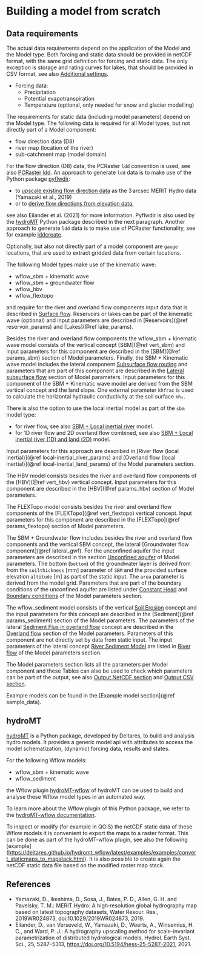 # Building a model from scratch

## Data requirements
The actual data requirements depend on the application of the Model and the Model type. Both
forcing and static data should be provided in netCDF format, with the same grid definition
for forcing and static data. The only exception is storage and rating curves for lakes, that
should be provided in CSV format, see also [Additional settings](@ref).

* Forcing data:
  - Precipitation
  - Potential evapotranspiration
  - Temperature (optional, only needed for snow and glacier modelling)

The requirements for static data (including model parameters) depend on the Model type. The
following data is required for all Model types, but not directly part of a Model component:

+ flow direction data (D8)
+ river map (location of the river)
+ sub-catchment map (model domain)

For the flow direction (D8) data, the PCRaster `ldd` convention is used, see also [PCRaster
ldd](https://pcraster.geo.uu.nl/pcraster/4.3.1/documentation/pcraster_manual/sphinx/secdatbase.html#ldd-data-type).
An approach to generate `ldd` data is to make use of the Python package
[pyflwdir](https://github.com/Deltares/pyflwdir):

+ to [upscale existing flow direction
  data](https://deltares.github.io/pyflwdir/latest/upscaling.html) as the 3 arcsec MERIT
  Hydro data (Yamazaki et al., 2019)
+ or to [derive flow directions from elevation
  data](https://deltares.github.io/pyflwdir/latest/from_dem.html),

see also Eilander et al. (2021) for more information.
Pyflwdir is also used by the [hydroMT](@ref) Python package described in the next paragraph.
Another approach to generate `ldd` data is to make use of PCRaster functionality, see for
example
[lddcreate](https://pcraster.geo.uu.nl/pcraster/4.3.1/documentation/pcraster_manual/sphinx/op_lddcreate.html).

Optionally, but also not directly part of a model component are `gauge` locations, that are
used to extract gridded data from certain locations.

The following Model types make use of the kinematic wave:
+ wflow\_sbm + kinematic wave
+ wflow\_sbm + groundwater flow
+ wflow\_hbv
+ wflow\_flextopo

and require for the river and overland flow components input data that is described in [Surface
flow](@ref). Reservoirs or lakes can be part of the kinematic wave (optional) and input
parameters are described in [Reservoirs](@ref reservoir_params) and [Lakes](@ref
lake_params).

Besides the river and overland flow components the wflow\_sbm + kinematic wave model
consists of the vertical concept [SBM](@ref vert_sbm) and input parameters for this
component are described in the [SBM](@ref params_sbm) section of Model parameters. Finally,
the SBM + Kinematic wave model includes the lateral component [Subsurface flow
routing](@ref) and parameters that are part of this component are described in the [Lateral
subsurface flow](@ref) section of Model parameters. Input parameters for this component of
the SBM + Kinematic wave model are derived from the SBM vertical concept and the land slope.
One external parameter `khfrac` is used to calculate the horizontal hydraulic conductivity
at the soil surface `kh₀`.

There is also the option to use the local inertial model as part of the `sbm` model type:
+ for river flow, see also  [SBM + Local inertial river](@ref) model.
+ for 1D river flow and 2D overland flow combined, see also [SBM + Local inertial river (1D)
  and land (2D)](@ref) model.

Input parameters for this approach are described in [River flow (local inertial)](@ref
local-inertial_river_params) and [Overland flow (local
inertial)](@ref local-inertial_land_params) of the Model parameters section.

The HBV model consists besides the river and overland flow components of the [HBV](@ref
vert_hbv) vertical concept. Input parameters for this component are described in the
[HBV](@ref params_hbv) section of Model parameters.

The FLEXTopo model consists besides the river and overland flow components of the [FLEXTopo](@ref
vert_flextopo) vertical concept. Input parameters for this component are described in the
[FLEXTopo](@ref params_flextopo) section of Model parameters.

The SBM + Groundwater flow includes besides the river and overland flow components and the
vertical SBM concept, the lateral [Groundwater flow component](@ref lateral_gwf). For the
unconfined aquifer the input parameters are described in the section [Unconfined
aquifer](@ref) of Model parameters. The bottom (`bottom`) of the groundwater layer is
derived from from the `soilthickness` [mm] parameter of `SBM` and the provided surface
elevation `altitude` [m] as part of the static input. The `area` parameter is derived from
the model grid. Parameters that are part of the boundary conditions of the unconfined
aquifer are listed under [Constant Head](@ref) and [Boundary conditions](@ref) of the Model
parameters section.

The wflow\_sediment model consists of the vertical [Soil Erosion](@ref) concept and the
input parameters for this concept are described in the [Sediment](@ref params_sediment)
section of the Model parameters. The parameters of the lateral [Sediment Flux in overland
flow](@ref) concept are described in the [Overland flow](@ref) section of the Model
parameters. Parameters of this component are not directly set by data from static input. The
input parameters of the lateral concept [River Sediment Model](@ref) are listed in [River
flow](@ref) of the Model parameters section.

The Model parameters section lists all the parameters per Model component and these Tables
can also be used to check which parameters can be part of the output, see also [Output
NetCDF section](@ref) and [Output CSV section](@ref).

Example models can be found in the [Example model section](@ref sample_data).

## hydroMT
[hydroMT](https://github.com/Deltares/hydromt) is a Python package, developed by Deltares,
to build and analysis hydro models. It provides a generic model api with attributes to
access the model schematization, (dynamic) forcing data, results and states.

For the following Wflow models:
  - wflow\_sbm + kinematic wave
  - wflow_sediment

the Wflow plugin [hydroMT-wflow](https://github.com/Deltares/hydromt_wflow) of hydroMT can
be used to build and analyse these Wflow model types in an automated way.

To learn more about the Wflow plugin of this Python package, we refer to the [hydroMT-wflow
documentation](https://deltares.github.io/hydromt_wflow/latest/index.html).

To inspect or modify (for example in QGIS) the netCDF static data of these Wflow models it
is convenient to export the maps to a raster format. This can be done as part of the
hydroMT-wflow plugin, see also the following [example]
(https://deltares.github.io/hydromt_wflow/latest/examples/examples/convert_staticmaps_to_mapstack.html).
It is also possible to create again the netCDF static data file based on the modified raster
map stack.


## References
+ Yamazaki, D., Ikeshima, D., Sosa, J., Bates, P. D., Allen, G. H. and Pavelsky, T. M.:
  MERIT Hydro: A high‐resolution global hydrography map based on latest topography datasets,
  Water Resour. Res., 2019WR024873, doi:10.1029/2019WR024873, 2019.
+ Eilander, D., van Verseveld, W., Yamazaki, D., Weerts, A., Winsemius, H. C., and Ward, P.
  J.: A hydrography upscaling method for scale-invariant parametrization of distributed
  hydrological models, Hydrol. Earth Syst. Sci., 25, 5287–5313,
  <https://doi.org/10.5194/hess-25-5287-2021>, 2021.